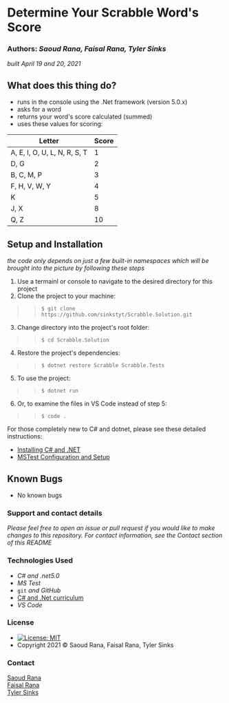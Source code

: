 # Determine Your Scrabble Word's Score

### Authors: *Saoud Rana, Faisal Rana, Tyler Sinks*
_built April 19 and 20, 2021_

## What does this thing do?
* runs in the console using the .Net framework (version 5.0.x)
* asks for a word
* returns your word's score calculated (summed)
* uses these values for scoring:

| Letter                       | Score |
|------------------------------|-------|
| A, E, I, O, U, L, N, R, S, T | 1     |
| D, G                         | 2     |
| B, C, M, P                   | 3     |
| F, H, V, W, Y                | 4     |
| K                            | 5     |
| J, X                         | 8     |
| Q, Z                         | 10    |

## Setup and Installation
_the code only depends on just a few built-in namespaces which will be brought into the picture by following these steps_

1. Use a termainl or console to navigate to the desired directory for this project
2. Clone the project to your machine:
>> ` $ git clone https://github.com/sinkstyt/Scrabble.Solution.git `
3. Change directory into the project's root folder:
>> ` $ cd Scrabble.Solution `
4. Restore the project's dependencies:
>> ` $ dotnet restore Scrabble Scrabble.Tests `
5. To use the project:
>> ` $ dotnet run `
6. Or, to examine the files in VS Code instead of step 5:
>> ` $ code . `

For those completely new to C# and dotnet, please see these detailed instructions:
* [Installing C# and .NET](https://www.learnhowtoprogram.com/c-and-net-part-time-c-and-react-track/getting-started-with-c/installing-c-and-net)
* [MSTest Configuration and Setup](https://www.learnhowtoprogram.com/c-and-net/test-driven-development-with-c/mstest-configuration-and-setup)

## Known Bugs
* No known bugs

### Support and contact details
_Please feel free to open an issue or pull request if you would like to make changes to this repository._
_For contact information, see the Contact section of this README_

### Technologies Used
* _C# and .net5.0_
* _MS Test_
* `git` _and GitHub_
* [C# and .Net curriculum](https://www.learnhowtoprogram.com/c-and-net)
* _VS Code_

### License
* [![License: MIT](https://img.shields.io/badge/License-MIT-yellow.svg)](https://github.com/saoud/csharp-TDD-template/blob/main/LICENSE)
* Copyright 2021 :copyright:  Saoud Rana, Faisal Rana, Tyler Sinks

### Contact
[Saoud Rana](mailto:githubissues@saoud.dev)<br>
[Faisal Rana](mailto:inquisitive@gmail.com)<br>
[Tyler Sinks](mailto:tyler.sinks@gmail.com)